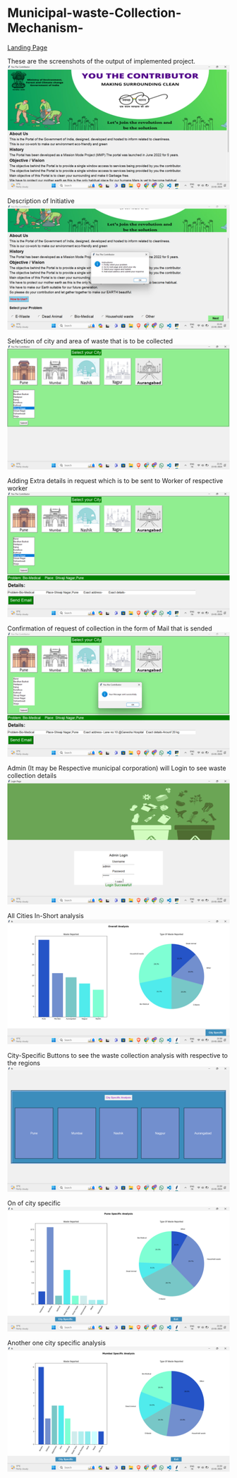 # Municipal-waste-Collection-Mechanism-

[Landing Page](https://shubhamadhav265.github.io/Waste-Wipe/)



These are the screenshots of the output of implemented project.
![Home Page](<./Output/image%20(1).png>)

Description of Initiative
![Description and waste type selection](<./Output/image (2).png>)

Selection of city and area of waste that is to be collected
![City and Area](<./Output/image (3).png>)

Adding Extra details in request which is to be sent to Worker of respective worker
![Extra details](<./Output/image (4).png>)

Confirmation of request of collection in the form of Mail that is sended
![Description](<./Output/image (5).png>)

Admin (It may be Respective municipal corporation) will Login to see waste collection details
![Admin Login](<./Output/image (6).png>)

All Cities In-Short analysis
![Cities waste collection Analysis](<./Output/image (7).png>)

City-Specific Buttons to see the waste collection analysis with respective to the regions
![City Specific Cities Option](<./Output/image (8).png>)

On of city specific
![City Specific](<./Output/image (9).png>)

Another one city specific analysis
![City Specific](<./Output/image (10).png>)

